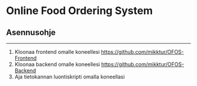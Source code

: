 # Online Food Ordering System
## Asennusohje

---

1. Kloonaa frontend omalle koneellesi https://github.com/mikktur/OFOS-Frontend
2. Kloonaa backend omalle koneellesi https://github.com/mikktur/OFOS-Backend
3. Aja tietokannan luontiskripti omalla koneellasi